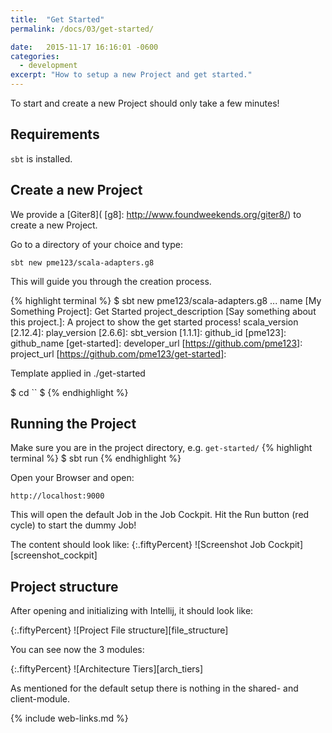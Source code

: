```yaml
---
title:  "Get Started"
permalink: /docs/03/get-started/

date:   2015-11-17 16:16:01 -0600
categories:
  - development
excerpt: "How to setup a new Project and get started."
---
```

To start and create a new Project should only take a few minutes!

## Requirements
`sbt` is installed.

## Create a new Project
We provide a [Giter8]( [g8]: http://www.foundweekends.org/giter8/) to create a new Project.

Go to a directory of your choice and type:

`sbt new pme123/scala-adapters.g8`

This will guide you through the creation process.

{% highlight terminal %}
$ sbt new pme123/scala-adapters.g8
...
name [My Something Project]: Get Started
project_description [Say something about this project.]: A project to show the get started process!
scala_version [2.12.4]: 
play_version [2.6.6]: 
sbt_version [1.1.1]: 
github_id [pme123]: 
github_name [get-started]: 
developer_url [https://github.com/pme123]: 
project_url [https://github.com/pme123/get-started]: 

Template applied in ./get-started

$ cd ``
$
{% endhighlight %}

## Running the Project
Make sure you are in the project directory, e.g. `get-started/`
{% highlight terminal %}
$ sbt run
{% endhighlight %}

Open your Browser and open:

`http://localhost:9000`

This will open the default Job in the Job Cockpit. 
Hit the Run button (red cycle) to start the dummy Job!

The content should look like:
{:.fiftyPercent}
![Screenshot Job Cockpit][screenshot_cockpit]

## Project structure
After opening and initializing with Intellij, it should look like:

{:.fiftyPercent}
![Project File structure][file_structure]

You can see now the 3 modules:

{:.fiftyPercent}
![Architecture Tiers][arch_tiers]

As mentioned for the default setup there is nothing in the shared- and client-module.

{% include web-links.md %}
